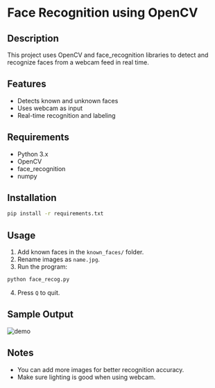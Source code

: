 
# Face Recognition using OpenCV

## Description
This project uses OpenCV and face_recognition libraries to detect and recognize faces from a webcam feed in real time.

## Features
- Detects known and unknown faces
- Uses webcam as input
- Real-time recognition and labeling

## Requirements
- Python 3.x
- OpenCV
- face_recognition
- numpy

## Installation

```bash
pip install -r requirements.txt
```

## Usage
1. Add known faces in the `known_faces/` folder.
2. Rename images as `name.jpg`.
3. Run the program:

```bash
python face_recog.py
```

4. Press `Q` to quit.

## Sample Output

![demo](demo.png)

## Notes
- You can add more images for better recognition accuracy.
- Make sure lighting is good when using webcam.
